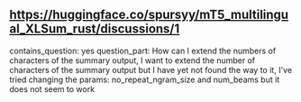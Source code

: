 ## https://huggingface.co/spursyy/mT5_multilingual_XLSum_rust/discussions/1

contains_question: yes
question_part: How can I extend the numbers of characters of the summary output, I want to extend the number of characters of the summary output but I have yet not found the way to it, I've tried changing the  params: no_repeat_ngram_size and num_beams but it does not seem to work